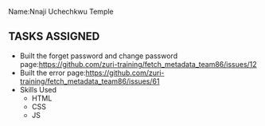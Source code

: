 Name:Nnaji Uchechkwu Temple

## TASKS ASSIGNED
  - Built the forget password and change password page:https://github.com/zuri-training/fetch_metadata_team86/issues/12
   - Built the error page:https://github.com/zuri-training/fetch_metadata_team86/issues/61
   - Skills Used
      - HTML
      - CSS
      - JS
		

